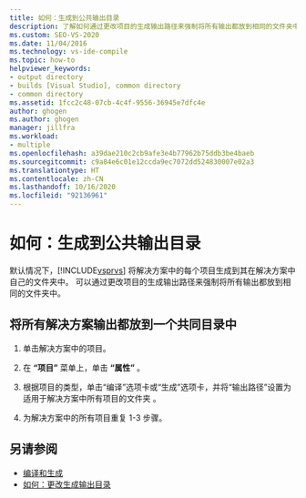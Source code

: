 ```yaml
---
title: 如何：生成到公共输出目录
description: 了解如何通过更改项目的生成输出路径来强制将所有输出都放到相同的文件夹中。
ms.custom: SEO-VS-2020
ms.date: 11/04/2016
ms.technology: vs-ide-compile
ms.topic: how-to
helpviewer_keywords:
- output directory
- builds [Visual Studio], common directory
- common directory
ms.assetid: 1fcc2c48-07cb-4c4f-9556-36945e7dfc4e
author: ghogen
ms.author: ghogen
manager: jillfra
ms.workload:
- multiple
ms.openlocfilehash: a39dae210c2cb9afe3e4b77962b75ddb3be4baeb
ms.sourcegitcommit: c9a84e6c01e12ccda9ec7072dd524830007e02a3
ms.translationtype: HT
ms.contentlocale: zh-CN
ms.lasthandoff: 10/16/2020
ms.locfileid: "92136961"
---
```

# <a name="how-to-build-to-a-common-output-directory"></a>如何：生成到公共输出目录

默认情况下，[!INCLUDE[vsprvs](../code-quality/includes/vsprvs_md.md)] 将解决方案中的每个项目生成到其在解决方案中自己的文件夹中。 可以通过更改项目的生成输出路径来强制将所有输出都放到相同的文件夹中。

## <a name="to-place-all-solution-outputs-in-a-common-directory"></a>将所有解决方案输出都放到一个共同目录中

1. 单击解决方案中的项目。

2. 在 **“项目”** 菜单上，单击 **“属性”** 。

3. 根据项目的类型，单击“编译”选项卡或“生成”选项卡，并将“输出路径”设置为适用于解决方案中所有项目的文件夹  。

4. 为解决方案中的所有项目重复 1-3 步骤。

## <a name="see-also"></a>另请参阅

- [编译和生成](../ide/compiling-and-building-in-visual-studio.md)
- [如何：更改生成输出目录](../ide/how-to-change-the-build-output-directory.md)